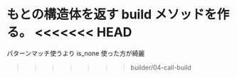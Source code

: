 もとの構造体を返す build メソッドを作る。
<<<<<<< HEAD
=======

パターンマッチ使うより is_none 使った方が綺麗
>>>>>>> builder/04-call-build
